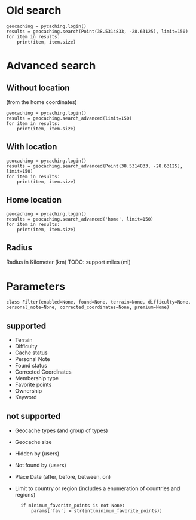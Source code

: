 
# Old search
```
geocaching = pycaching.login()
results = geocaching.search(Point(38.5314833, -28.63125), limit=150)
for item in results:
    print(item, item.size)
```

# Advanced search
## Without location
(from the home coordinates)
```
geocaching = pycaching.login()
results = geocaching.search_advanced(limit=150)
for item in results:
    print(item, item.size)
```

## With location
```
geocaching = pycaching.login()
results = geocaching.search_advanced(Point(38.5314833, -28.63125), limit=150)
for item in results:
    print(item, item.size)
```

## Home location
```
geocaching = pycaching.login()
results = geocaching.search_advanced('home', limit=150)
for item in results:
    print(item, item.size)
```

## Radius
Radius in Kilometer (km)
TODO: support miles (mi)


# Parameters
```
class Filter(enabled=None, found=None, terrain=None, difficulty=None, 
personal_note=None, corrected_coordinates=None, premium=None)
```
## supported
* Terrain 
* Difficulty
* Cache status
* Personal Note
* Found status
* Corrected Coordinates
* Membership type
* Favorite points
* Ownership
* Keyword

## not supported
* Geocache types (and group of types)
* Geocache size
* Hidden by (users)
* Not found by (users)
* Place Date (after, before, between, on)
* Limit to country or region (includes a enumeration of countries and regions)

  



        if minimum_favorite_points is not None:
            params['fav'] = str(int(minimum_favorite_points))

